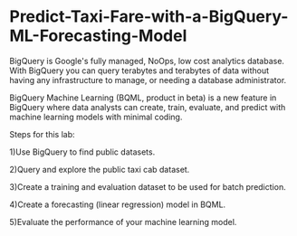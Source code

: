 # Predict-Taxi-Fare-with-a-BigQuery-ML-Forecasting-Model
BigQuery is Google's fully managed, NoOps, low cost analytics database. With BigQuery you can query terabytes and terabytes of data without having any infrastructure to manage, or needing a database administrator.

BigQuery Machine Learning (BQML, product in beta) is a new feature in BigQuery where data analysts can create, train, evaluate, and predict with machine learning models with minimal coding.

Steps for this lab:

1)Use BigQuery to find public datasets.

2)Query and explore the public taxi cab dataset.

3)Create a training and evaluation dataset to be used for batch prediction.

4)Create a forecasting (linear regression) model in BQML.

5)Evaluate the performance of your machine learning model.
